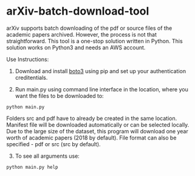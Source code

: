# arXiv-batch-download-tool
arXiv supports batch downloading of the pdf or source files of the academic papers archived. However, the process is not that straightforward. This tool is a one-stop solution written in Python. This solution works on Python3 and needs an AWS account.

Use Instructions:

1. Download and install [boto3](https://boto3.amazonaws.com/v1/documentation/api/latest/guide/quickstart.html) using pip and set up your authentication creditentials. 

2. Run main.py using command line interface in the location, where you want the files to be downloaded to:

```python main.py```

Folders src and pdf have to already be created in the same location. Manifest file will be downloaded automatically or can be selected locally. Due to the large size of the dataset, this program will download one year worth of academic papers (2018 by default). File format can also be specified - pdf or src (src by default). 

3. To see all arguments use:

```python main.py help```
